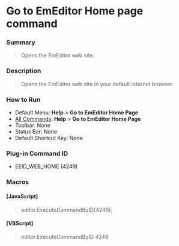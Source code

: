 # Go to EmEditor Home page command

### Summary

> Opens the EmEditor web site.

### Description

> Opens the EmEditor web site in your default internet browser.

### How to Run

- Default Menu: **Help** \> **Go to EmEditor Home Page**
- [All Commands](../tools/all_commands): **Help** >
**Go to EmEditor Home Page**
- Toolbar: None
- Status Bar: None
- Default Shortcut Key: None

### Plug-in Command ID

- EEID\_WEB\_HOME (4249)

### Macros

#### \[JavaScript\]

> editor.ExecuteCommandByID(4249);

#### \[VBScript\]

> editor.ExecuteCommandByID 4249
